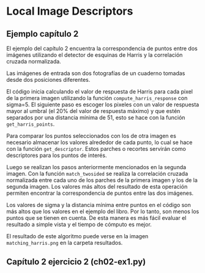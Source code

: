 # Local Image Descriptors

## Ejemplo capítulo 2

El ejemplo del capítulo 2 encuentra la correspondencia de puntos entre dos imágenes utilizando el detector de esquinas de Harris y la correlación cruzada normalizada.

Las imágenes de entrada son dos fotografías de un cuaderno tomadas desde dos posiciones diferentes.

El código inicia calculando el valor de respuesta de Harris para cada pixel de la primera imagen utilizando la función ``compute_harris_response`` con sigma=5. El siguiente paso es escoger los pixeles con un valor de respuesta mayor al umbral (el 20% del valor de respuesta máximo) y que estén separados por una distancia mínima de 51, esto se hace con la función ``get_harris_points``.

Para comparar los puntos seleccionados con los de otra imagen es necesario almacenar los valores alrededor de cada punto, lo cual se hace con la función ``get_descriptor``. Estos parches o recortes servirán como descriptores para los puntos de interés.

Luego se realizan los pasos anteriormente mencionados en la segunda imagen. Con la función ``match_twosided`` se realiza la correlación cruzada normalizada entre cada uno de los parches de la primera imagen y los de la segunda imagen. Los valores más altos del resultado de esta operación permiten encontrar la correspondencia de puntos entre las dos imágenes.

Los valores de sigma y la distancia mínima entre puntos en el código son más altos que los valores en el ejemplo del libro. Por lo tanto, son menos los puntos que se tienen en cuenta. De esta manera es más fácil evaluar el resultado a simple vista y el tiempo de cómputo es mejor.

El resultado de este algoritmo puede verse en la imagen ``matching_harris.png`` en la carpeta resultados.


## Capítulo 2 ejercicio 2 (ch02-ex1.py)


